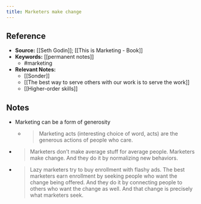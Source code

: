 ```yaml
---
title: Marketers make change
---
```

## Reference
- **Source:** [[Seth Godin]]; [[This is Marketing - Book]]
- **Keywords:** [[permanent notes]]
	- #marketing
- **Relevant Notes:**
	- [[Sonder]]
	- [[The best way to serve others with our work is to serve the work]]
	- [[Higher-order skills]]
## Notes
- Marketing can be a form of generosity
	- >Marketing acts (interesting choice of word, acts) are the generous actions of people who care.
- >Marketers don’t make average stuff for average people. Marketers make change. And they do it by normalizing new behaviors.
- >Lazy marketers try to buy enrollment with flashy ads. The best marketers earn enrollment by seeking people who want the change being offered. And they do it by connecting people to others who want the change as well. And that change is precisely what marketers seek.